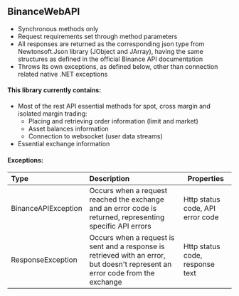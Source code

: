 ## BinanceWebAPI
- Synchronous methods only
- Request requirements set through method parameters
- All responses are returned as the corresponding json type from Newtonsoft.Json library (JObject and JArray), having the same structures as defined in the official Binance API documentation
- Throws its own exceptions, as defined below, other than connection related native .NET exceptions<div style="font-size:10px;">

#### This library currently contains:
  - Most of the rest API essential methods for spot, cross margin and isolated margin trading:
    - Placing and retrieving order information (limit and market)
    - Asset balances information
    - Connection to websocket (user data streams)
  - Essential exchange information
#### Exceptions:
|Type|Description|Properties|
|:------------ |:------------|-|
|BinanceAPIException|Occurs when a request reached the exchange and an error code is returned, representing specific API errors|Http status code, API error code|
|ResponseException|Occurs when a request is sent and a response is retrieved with an error, but doesn't represent an error code from the exchange|Http status code, response text|